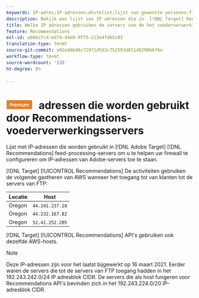 ```yaml
---
keywords: IP-adres;IP-adressen;whitelist;lijst van gewenste personen;firewall;recs;feed;servers;adobe-marketingcloud;aanbevelingen
description: Bekijk een lijst van IP adressen die in  [!DNL Target] Recommendations wordt gebruikt voer-verwerkende servers helpen u uw firewall vormen om IP adressen uit de servers van Adobe toe te staan.
title: Welke IP adressen gebruiken de servers van de het voederverwerking van Recommendations?
feature: Recommendations
exl-id: a666cfc4-ed74-44e8-9ff5-212e4fd65c03
translation-type: tm+mt
source-git-commit: a92e88b46c72971d5d3c752593d651d8290b674e
workflow-type: tm+mt
source-wordcount: '135'
ht-degree: 0%

---
```


# ![PREMIUMIP-](/help/assets/premium.png) adressen die worden gebruikt door Recommendations-voederverwerkingsservers

Lijst met IP-adressen die worden gebruikt in [!DNL Adobe Target] [!DNL Recommendations] feed-processing-servers om u te helpen uw firewall te configureren om IP-adressen van Adobe-servers toe te staan.

[!DNL Target] [!UICONTROL Recommendations] De activiteiten gebruiken de volgende gastheren van AWS wanneer het toegang tot van klanten tot de servers van FTP:

| Locatie | Host |
| --- | --- |
| Oregon | `44.241.237.28` |
| Oregon | `44.232.167.82` |
| Oregon | `52.41.252.205` |

[!DNL Target] [!UICONTROL Recommendations] API&#39;s gebruiken ook dezelfde AWS-hosts.

>[!NOTE]
>
>Deze IP-adressen zijn voor het laatst bijgewerkt op 16 maart 2021. Eerder waren de servers die tot de servers van FTP toegang hadden in het 192.243.242.0/24 IP adresblok CIDR. De servers die als host fungeren voor Recommendations API&#39;s bevinden zich in het 192.243.224.0/20 IP-adresblok CIDR.
